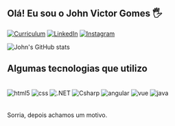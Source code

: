 ## Olá! Eu sou o John Victor Gomes 🖐️

[![Curriculum](https://img.shields.io/website?label=Curriculum&style=for-the-badge&url=https://www.escavador.com/sobre/490208006/john-victor-gomes)](https://https://www.linkedin.com/in/john-victor-742463115)
[![LinkedIn](https://img.shields.io/badge/LinkedIn-0077B5?style=for-the-badge&logo=linkedin&logoColor=white)](https://https://www.linkedin.com/in/john-victor-742463115/)
[![Instagram](https://img.shields.io/badge/Instagram-E4405F?style=for-the-badge&logo=instagram&logoColor=white)](https://instagram.com/john.v.gomes)

![John's GitHub stats](https://github-readme-stats.vercel.app/api?username=johnvgomes&show_icons=true&theme=radical)

## Algumas tecnologias que utilizo

<div style="display: inline_block"><br/>
  <img align="center" alt="html5" src="https://img.shields.io/badge/HTML5-E34F26?style=for-the-badge&logo=html5&logoColor=white"/>
  <img align="center" alt="css" src="https://img.shields.io/badge/CSS-239120?&style=for-the-badge&logo=css3&logoColor=white"/>
  <img align="center" alt=".NET" src="https://img.shields.io/badge/.NET-5C2D91?style=for-the-badge&logo=.net&logoColor=white"/>
  <img align="center" alt="Csharp" src="https://img.shields.io/badge/C%23-239120?style=for-the-badge&logo=c-sharp&logoColor=white"/>
  <img align="center" alt="angular" src="https://img.shields.io/badge/Angular-DD0031?style=for-the-badge&logo=angular&logoColor=white"/>
  <img align="center" alt="vue" src="https://img.shields.io/badge/Vue.js-35495E?style=for-the-badge&logo=vue.js&logoColor=4FC08D"/>
  <img align="center" alt="java" src="https://img.shields.io/badge/Java-ED8B00?style=for-the-badge&logo=openjdk&logoColor=white"/>
</div>
<br/><br/>
Sorria, depois achamos um motivo.
